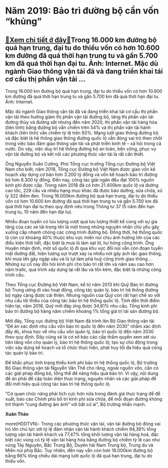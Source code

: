 Năm 2019: Bảo trì đường bộ cần vốn “khủng”
==========================================

[:gift:Xem chi tiết ở đây:gift:](https://hddtvn.com/nam-2019-bao-tri-duong-bo-can-von-khung/)Trong 16.000 km đường bộ quá hạn trung, đại tu do thiếu vốn có hơn 10.600 km đường đã quá thời hạn trung tu và gần 5.700 km đã quá thời hạn đại tu. Ảnh: Internet. Mặc dù ngành Giao thông vận tải đã và đang triển khai tái cơ cấu thị phần vận tải …
------------------------------------------------------------------------------------------------------------------------------------------------------------------------------------------------------------------------------------------------------







 






 Trong 16.000 km đường bộ quá hạn trung, đại tu do thiếu vốn có hơn 10.600 km đường đã quá thời hạn trung tu và gần 5.700 km đã quá thời hạn đại tu. Ảnh: Internet. 


Mặc dù ngành Giao thông vận tải đã và đang triển khai tái cơ cấu thị phần vận tải theo hướng giảm thị phần vận tải đường bộ, tăng thị phần vận tải đường thủy và đường sắt nhưng đến năm 2020, thị phần vận tải hàng hóa (liên tỉnh) bằng đường bộ vẫn chiếm trên 54% và thị phần vận tải hành khách (liên tỉnh) vẫn chiếm tỷ lệ trên 93%. Mạng lưới giao thông đường bộ và đặc biệt là hệ thống giao thông đường quốc lộ vẫn đóng vai trò then chốt trong việc bảo đảm giao thông vận tải và phát triển kinh tế – xã hội trong cả nước. Do vậy, việc duy trì hệ thống đường bộ an toàn, bền vững, phục vụ vận tải đường bộ và kết nối các phương thức vận tải là rất cần thiết. 


 Ông Nguyễn Xuân Cường, Phó Tổng cục trưởng Tổng cục Đường bộ Việt Nam cho biết, năm 2018, Tổng cục Đường bộ Việt Nam được giao vốn kế hoạch xây dựng cơ bản hơn 3.200 tỷ đồng và vốn kế hoạch bảo trì đường bộ hơn 8.300 tỷ đồng. Đến nay, công tác giải ngân đều đạt 100% nguồn kinh phí được cấp. Trong năm 2018 đã có hơn 21.400km quốc lộ và đường cao tốc, 229 cầu và nhiều hạng mục khác đã được bảo dưỡng, sửa chữa, xử lý 322 điểm đen. Trong 16.000km đường bộ quá hạn trung, đại tu do thiếu vốn có hơn 10.600 km đường đã quá thời hạn trung tu và gần 5.700 km đã quá thời hạn đại tu theo quy định nêu trong Thông tư 37 (5 năm đến hạn trung tu, 10 năm đến hạn đại tu).


 Nhiều đoạn tuyến có lưu lượng vượt quá lưu lượng thiết kế cùng với sự gia tăng của các xe tải trọng lớn là một trong những nguyên nhân chủ yếu gây xuống cấp nhanh chóng các công trình đường bộ. Đồng thời, hệ thống quốc lộ còn có khoảng 40% thuộc khu vực miền núi chịu ảnh hưởng lớn của các điều kiện thời tiết, đặc biệt là mưa lũ làm sạt lở, hư hỏng công trình. Ông Huyện nhận định, một số quốc lộ đi qua khu vực đồi núi vẫn còn đoạn tuyến mặt đường đất, hiện tượng sụt trượt xảy ra nhiều nơi gây ách tắc giao thông, khi mưa lớn gây ngập sâu và lũ lụt làm phá huỷ công trình giao thông… Những sự cố này đòi hỏi kinh phí cho bảo trì rất lớn và năm sau cao hơn năm trước, quá trình xây dựng lại rất lâu và tốn kém, đặc biệt là những công trình cầu.


 Theo Tổng cục Đường bộ Việt Nam, kể từ năm 2013 khi Quỹ Bảo trì đường bộ Trung ương đi vào hoạt động, công tác quản lý, bảo trì hệ thống đường bộ ngày càng được cải thiện. Nhưng nguồn của Quỹ còn rất hạn chế so với nhu cầu tối thiểu của công tác bảo trì hệ thống quốc lộ. Tính đến thời điểm hiện tại, năm 2018, Quỹ mới đáp ứng được 34,81% nhu cầu. Tổng kinh phí bảo trì đường bộ hàng năm chiếm khoảng 1% tổng giá trị tài sản đường bộ. 


 Mới đây, Tổng cục đường bộ Việt Nam đã trình lên Bộ Giao thông vận tải “Đề án xác định nhu cầu vốn bảo trì quốc lộ đến năm 2030” nhằm xác định đầy đủ, khoa học về nhu cầu vốn quản lý, bảo trì quốc lộ đến năm 2030 theo quy định. Đây cũng sẽ là cơ sở báo cáo cấp thẩm quyền xem xét ưu tiên tăng vốn cho quản lý, bảo trì hệ thống quốc lộ; tạo sự chủ động trong việc xây dựng kế hoạch và tổ chức thực hiện, phát huy tối đa hiệu quả công tác quản lý bảo trì. 


 Để khắc phục tình trạng thiếu kinh phí bảo trì hệ thống quốc lộ, Bộ trưởng Bộ Giao thông vận tải Nguyễn Văn Thể cho rằng, ngoài nguồn vốn, cần có các giải pháp đồng bộ, tổng thể để nâng hiệu quả bảo trì. Vì vậy, nội dung đề án phải đề cập toàn diện thực trạng, nguyên nhân và các giải pháp để đổi mới hiệu quả công tác bảo trì hệ thống quốc lộ.


 “Cơ quan chức năng phải tích cực hơn nữa trong đánh giá thực trạng để đề xuất, báo cáo Chính phủ bố trí kinh phí sửa chữa, để mỗi đoạn đường không trở thành “cung đường ám ảnh” với bất cứ ai”, Bộ trưởng nhấn mạnh. 






**Xuân Thảo**



more(HDDTVN)- Trong các phương thức vận tải, vận tải đường bộ đóng vai trò lớn chủ lực với tỷ lệ đảm nhận vận tải hành khách chiếm 94,39% tổng lượng vận tải hành khách và 77,47% tổng khối lượng vận tải hàng hoá, đặc biệt các vùng có tỷ lệ vận tải hàng hóa bằng đường bộ chiếm tỷ lệ cao như vùng Tây Nguyên, Bắc Trung Bộ, Duyên hải Nam Trung bộ, Trung du và Miền núi phía Bắc. Tuy nhiên, đến nay vẫn còn hơn 16.000km đường bộ bằng 66% tổng chiều dài mạng lưới quốc lộ đã quá hạn trung, đại tu do thiếu vốn.


